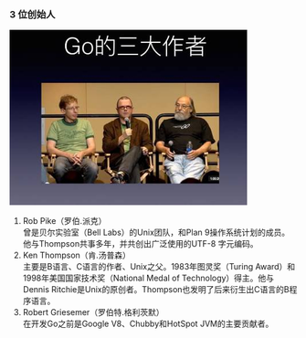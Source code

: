 ### 3 位创始人
![](./ch0.jpg)  
1. Rob Pike（罗伯.派克）  
   曾是贝尔实验室（Bell Labs）的Unix团队，和Plan 9操作系统计划的成员。他与Thompson共事多年，并共创出广泛使用的UTF-8 字元编码。
2. Ken Thompson（肯.汤普森）  
   主要是B语言、C语言的作者、Unix之父。1983年图灵奖（Turing Award）和1998年美国国家技术奖（National Medal of Technology）得主。他与Dennis Ritchie是Unix的原创者。Thompson也发明了后来衍生出C语言的B程序语言。
3. Robert Griesemer（罗伯特.格利茨默）  
   在开发Go之前是Google V8、Chubby和HotSpot JVM的主要贡献者。
